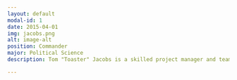 ```yaml
---
layout: default
modal-id: 1
date: 2015-04-01
img: jacobs.png
alt: image-alt
position: Commander
major: Political Science
description: Tom "Toaster" Jacobs is a skilled project manager and team leader with experience garnered through 7 years as a CAP cadet, earning the Eaker Award in the process. Last summer he spearheaded a 120 person operation and managed over $1M in assets while providing security and search and rescue forces for the Greater Rochester International Airshow. Tom also serves as the National Director of Operations directly following candidate class, during which he pioneered new serve opportunities with CAP, AFJROTC, and the AFA while ushering in an electronic hours reporting system via Digital Cheetah.

---
```

